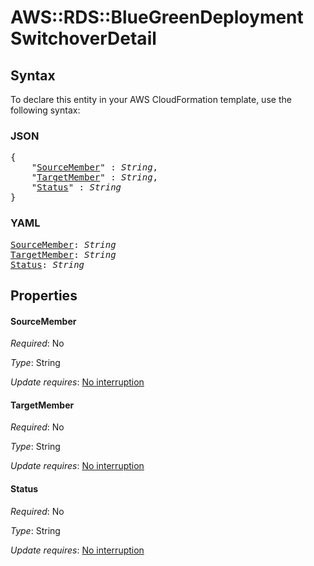 # AWS::RDS::BlueGreenDeployment SwitchoverDetail

## Syntax

To declare this entity in your AWS CloudFormation template, use the following syntax:

### JSON

<pre>
{
    "<a href="#sourcemember" title="SourceMember">SourceMember</a>" : <i>String</i>,
    "<a href="#targetmember" title="TargetMember">TargetMember</a>" : <i>String</i>,
    "<a href="#status" title="Status">Status</a>" : <i>String</i>
}
</pre>

### YAML

<pre>
<a href="#sourcemember" title="SourceMember">SourceMember</a>: <i>String</i>
<a href="#targetmember" title="TargetMember">TargetMember</a>: <i>String</i>
<a href="#status" title="Status">Status</a>: <i>String</i>
</pre>

## Properties

#### SourceMember

_Required_: No

_Type_: String

_Update requires_: [No interruption](https://docs.aws.amazon.com/AWSCloudFormation/latest/UserGuide/using-cfn-updating-stacks-update-behaviors.html#update-no-interrupt)

#### TargetMember

_Required_: No

_Type_: String

_Update requires_: [No interruption](https://docs.aws.amazon.com/AWSCloudFormation/latest/UserGuide/using-cfn-updating-stacks-update-behaviors.html#update-no-interrupt)

#### Status

_Required_: No

_Type_: String

_Update requires_: [No interruption](https://docs.aws.amazon.com/AWSCloudFormation/latest/UserGuide/using-cfn-updating-stacks-update-behaviors.html#update-no-interrupt)
